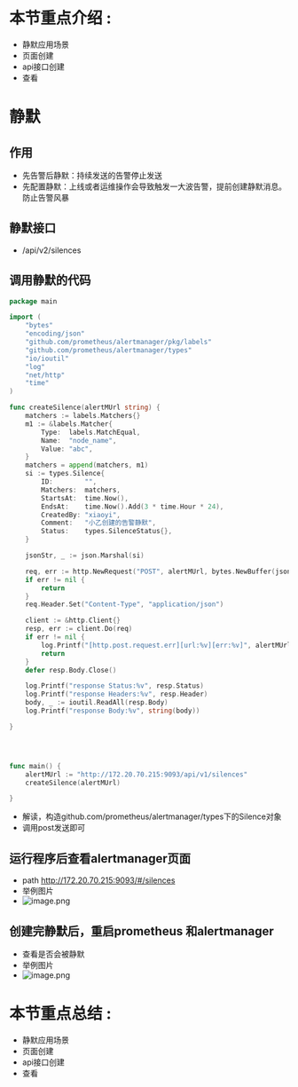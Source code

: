 # 本节重点介绍 :

- 静默应用场景
- 页面创建
- api接口创建
- 查看

# 静默

## 作用

- 先告警后静默：持续发送的告警停止发送
- 先配置静默：上线或者运维操作会导致触发一大波告警，提前创建静默消息。防止告警风暴

## 静默接口

- /api/v2/silences

## 调用静默的代码

```go
package main

import (
	"bytes"
	"encoding/json"
	"github.com/prometheus/alertmanager/pkg/labels"
	"github.com/prometheus/alertmanager/types"
	"io/ioutil"
	"log"
	"net/http"
	"time"
)

func createSilence(alertMUrl string) {
	matchers := labels.Matchers{}
	m1 := &labels.Matcher{
		Type:  labels.MatchEqual,
		Name:  "node_name",
		Value: "abc",
	}
	matchers = append(matchers, m1)
	si := types.Silence{
		ID:        "",
		Matchers:  matchers,
		StartsAt:  time.Now(),
		EndsAt:    time.Now().Add(3 * time.Hour * 24),
		CreatedBy: "xiaoyi",
		Comment:   "小乙创建的告警静默",
		Status:    types.SilenceStatus{},
	}

	jsonStr, _ := json.Marshal(si)

	req, err := http.NewRequest("POST", alertMUrl, bytes.NewBuffer(jsonStr))
	if err != nil {
		return
	}
	req.Header.Set("Content-Type", "application/json")

	client := &http.Client{}
	resp, err := client.Do(req)
	if err != nil {
		log.Printf("[http.post.request.err][url:%v][err:%v]", alertMUrl, err)
		return
	}
	defer resp.Body.Close()

	log.Printf("response Status:%v", resp.Status)
	log.Printf("response Headers:%v", resp.Header)
	body, _ := ioutil.ReadAll(resp.Body)
	log.Printf("response Body:%v", string(body))

}




func main() {
	alertMUrl := "http://172.20.70.215:9093/api/v1/silences"
	createSilence(alertMUrl)

}

```

- 解读，构造github.com/prometheus/alertmanager/types下的Silence对象
- 调用post发送即可

## 运行程序后查看alertmanager页面

- path http://172.20.70.215:9093/#/silences
- 举例图片
- ![image.png](http://jutibolg.oss-cn-shenzhen.aliyuncs.com/908/1629511702000/ade5e85962ee460d97f8f84115cb4a9d.png)

## 创建完静默后，重启prometheus 和alertmanager

- 查看是否会被静默
- 举例图片
- ![image.png](http://jutibolg.oss-cn-shenzhen.aliyuncs.com/908/1629511702000/334a3394c48e41d7bd9c5af0353bae7b.png)

# 本节重点总结 :

- 静默应用场景
- 页面创建
- api接口创建
- 查看